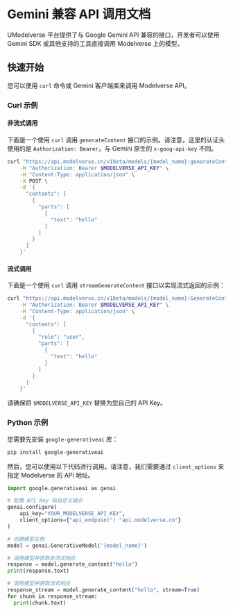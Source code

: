 # Gemini 兼容 API 调用文档

UModelverse 平台提供了与 Google Gemini API 兼容的接口，开发者可以使用 Gemini SDK 或其他支持的工具直接调用 Modelverse 上的模型。

## 快速开始

您可以使用 `curl` 命令或 Gemini 客户端库来调用 Modelverse API。

### Curl 示例

#### 非流式调用

下面是一个使用 `curl` 调用 `generateContent` 接口的示例。请注意，这里的认证头使用的是 `Authorization: Bearer`，与 Gemini 原生的 `x-goog-api-key` 不同。

```bash
curl "https://api.modelverse.cn/v1beta/models/{model_name}:generateContent" \
    -H "Authorization: Bearer $MODELVERSE_API_KEY" \
    -H "Content-Type: application/json" \
    -X POST \
    -d '{
      "contents": [
        {
          "parts": [
            {
              "text": "hello"
            }
          ]
        }
      ]
    }'
```

#### 流式调用

下面是一个使用 `curl` 调用 `streamGenerateContent` 接口以实现流式返回的示例：

```bash
curl "https://api.modelverse.cn/v1beta/models/{model_name}:GenerateContent?alt=sse" \
    -H "Authorization: Bearer $MODELVERSE_API_KEY" \
    -H "Content-Type: application/json" \
    -d '{
      "contents": [
        {
          "role": "user",
          "parts": [
            {
              "text": "hello"
            }
          ]
        }
      ]
    }'
```

请确保将 `$MODELVERSE_API_KEY` 替换为您自己的 API Key。

### Python 示例

您需要先安装 `google-generativeai` 库：
```bash
pip install google-generativeai
```

然后，您可以使用以下代码进行调用。请注意，我们需要通过 `client_options` 来指定 Modelverse 的 API 地址。

```python
import google.generativeai as genai

# 配置 API Key 和自定义端点
genai.configure(
    api_key="YOUR_MODELVERSE_API_KEY",
    client_options={"api_endpoint": "api.modelverse.cn"}
)

# 创建模型实例
model = genai.GenerativeModel('{model_name}')

# 调用模型并获取非流式响应
response = model.generate_content("hello")
print(response.text)

# 调用模型并获取流式响应
response_stream = model.generate_content("hello", stream=True)
for chunk in response_stream:
  print(chunk.text)
```

